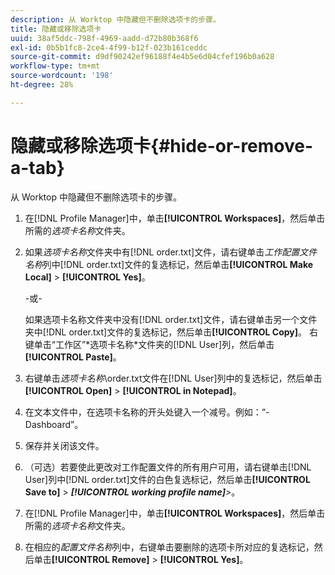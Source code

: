 ```yaml
---
description: 从 Worktop 中隐藏但不删除选项卡的步骤。
title: 隐藏或移除选项卡
uuid: 38af5ddc-798f-4969-aadd-d72b80b368f6
exl-id: 0b5b1fc8-2ce4-4f99-b12f-023b161ceddc
source-git-commit: d9df90242ef96188f4e4b5e6d04cfef196b0a628
workflow-type: tm+mt
source-wordcount: '198'
ht-degree: 28%

---
```


# 隐藏或移除选项卡{#hide-or-remove-a-tab}

从 Worktop 中隐藏但不删除选项卡的步骤。

1. 在[!DNL Profile Manager]中，单击&#x200B;**[!UICONTROL Workspaces]**，然后单击所需的&#x200B;*选项卡名称*&#x200B;文件夹。
1. 如果&#x200B;*选项卡名称*&#x200B;文件夹中有[!DNL order.txt]文件，请右键单击&#x200B;*工作配置文件名称*&#x200B;列中[!DNL order.txt]文件的复选标记，然后单击&#x200B;**[!UICONTROL Make Local]** > **[!UICONTROL Yes]**。

   -或-

   如果选项卡名称文件夹中没有[!DNL order.txt]文件，请右键单击另一个文件夹中[!DNL order.txt]文件的复选标记，然后单击&#x200B;**[!UICONTROL Copy]**。 右键单击“工作区”\*选项卡名称*文件夹的[!DNL User]列，然后单击&#x200B;**[!UICONTROL Paste]**。

1. 右键单击&#x200B;*选项卡名称*\order.txt文件在[!DNL User]列中的复选标记，然后单击&#x200B;**[!UICONTROL Open]** > **[!UICONTROL in Notepad]**。
1. 在文本文件中，在选项卡名称的开头处键入一个减号。例如：“-Dashboard”。
1. 保存并关闭该文件。
1. （可选）若要使此更改对工作配置文件的所有用户可用，请右键单击[!DNL User]列中[!DNL order.txt]文件的白色复选标记，然后单击&#x200B;**[!UICONTROL Save to]** > ***[!UICONTROL working profile name]**>*。

1. 在[!DNL Profile Manager]中，单击&#x200B;**[!UICONTROL Workspaces]**，然后单击所需的&#x200B;*选项卡名称*&#x200B;文件夹。
1. 在相应的&#x200B;*配置文件名称*&#x200B;列中，右键单击要删除的选项卡所对应的复选标记，然后单击&#x200B;**[!UICONTROL Remove]** > **[!UICONTROL Yes]**。
